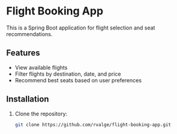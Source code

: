 # Flight Booking App

This is a Spring Boot application for flight selection and seat recommendations.

## Features
- View available flights
- Filter flights by destination, date, and price
- Recommend best seats based on user preferences

## Installation
1. Clone the repository:
   ```bash
   git clone https://github.com/rvalge/flight-booking-app.git
   
